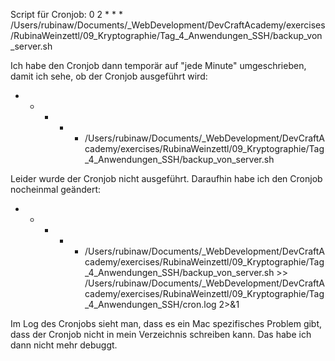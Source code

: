 Script für Cronjob:
0 2 * * * /Users/rubinaw/Documents/_WebDevelopment/DevCraftAcademy/exercises/RubinaWeinzettl/09_Kryptographie/Tag_4_Anwendungen_SSH/backup_von_server.sh

Ich habe den Cronjob dann temporär auf "jede Minute" umgeschrieben, damit ich sehe, ob der Cronjob ausgeführt wird:

* * * * * /Users/rubinaw/Documents/_WebDevelopment/DevCraftAcademy/exercises/RubinaWeinzettl/09_Kryptographie/Tag_4_Anwendungen_SSH/backup_von_server.sh

Leider wurde der Cronjob nicht ausgeführt. Daraufhin habe ich den Cronjob nocheinmal geändert:

* * * * * /Users/rubinaw/Documents/_WebDevelopment/DevCraftAcademy/exercises/RubinaWeinzettl/09_Kryptographie/Tag_4_Anwendungen_SSH/backup_von_server.sh >> /Users/rubinaw/Documents/_WebDevelopment/DevCraftAcademy/exercises/RubinaWeinzettl/09_Kryptographie/Tag_4_Anwendungen_SSH/cron.log 2>&1

Im Log des Cronjobs sieht man, dass es ein Mac spezifisches Problem gibt, dass der Cronjob nicht in mein Verzeichnis schreiben kann. Das habe ich dann nicht mehr debuggt.